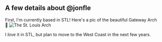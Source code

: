 ## A few details about @jonfle
First, I'm currently based in STL! Here's a pic of the beautiful Gateway Arch 🙂
![The St. Louis Arch](https://user-images.githubusercontent.com/84808993/134060538-48503b98-7f9d-4f87-b72a-946fb8c0305f.jpg)

I *love* it in STL, but plan to move to the West Coast in the next few years.
